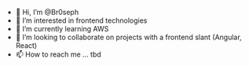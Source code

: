 - 👋 Hi, I’m @Br0seph
- 👀 I’m interested in frontend technologies
- 🌱 I’m currently learning AWS
- 💞️ I’m looking to collaborate on projects with a frontend slant (Angular, React)
- 📫 How to reach me ... tbd

<!---
Br0seph/Br0seph is a ✨ special ✨ repository because its `README.md` (this file) appears on your GitHub profile.
You can click the Preview link to take a look at your changes.
--->

